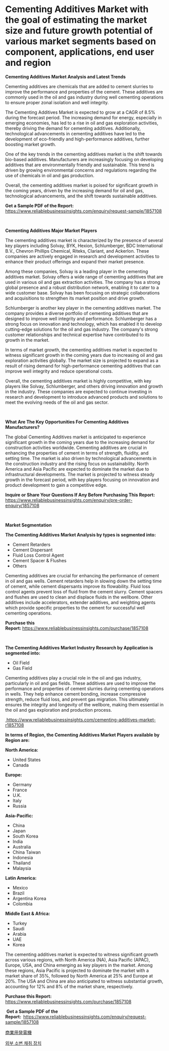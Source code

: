 <p><h1>Cementing Additives Market with the goal of estimating the market size and future growth potential of various market segments based on component, applications, end user and region</h1></p><p><strong>Cementing Additives Market Analysis and Latest Trends</strong></p>
<p><p>Cementing additives are chemicals that are added to cement slurries to improve the performance and properties of the cement. These additives are commonly used in the oil and gas industry during well cementing operations to ensure proper zonal isolation and well integrity.</p><p>The Cementing Additives Market is expected to grow at a CAGR of 8.5% during the forecast period. The increasing demand for energy, especially in emerging economies, has led to a rise in oil and gas exploration activities, thereby driving the demand for cementing additives. Additionally, technological advancements in cementing additives have led to the development of eco-friendly and high-performance additives, further boosting market growth.</p><p>One of the key trends in the cementing additives market is the shift towards bio-based additives. Manufacturers are increasingly focusing on developing additives that are environmentally friendly and sustainable. This trend is driven by growing environmental concerns and regulations regarding the use of chemicals in oil and gas production.</p><p>Overall, the cementing additives market is poised for significant growth in the coming years, driven by the increasing demand for oil and gas, technological advancements, and the shift towards sustainable additives.</p></p>
<p><strong>Get a Sample PDF of the Report:&nbsp;</strong> <a href="https://www.reliablebusinessinsights.com/enquiry/request-sample/1857108">https://www.reliablebusinessinsights.com/enquiry/request-sample/1857108</a></p>
<p>&nbsp;</p>
<p><strong>Cementing Additives Major Market Players</strong></p>
<p><p>The cementing additives market is characterized by the presence of several key players including Solvay, BYK, Hexion, Schlumberger, BDC International B.V., Chevron Phillips Chemical, Riteks, Clariant, and Ackerlon. These companies are actively engaged in research and development activities to enhance their product offerings and expand their market presence.</p><p>Among these companies, Solvay is a leading player in the cementing additives market. Solvay offers a wide range of cementing additives that are used in various oil and gas extraction activities. The company has a strong global presence and a robust distribution network, enabling it to cater to a wide customer base. Solvay has been focusing on strategic collaborations and acquisitions to strengthen its market position and drive growth.</p><p>Schlumberger is another key player in the cementing additives market. The company provides a diverse portfolio of cementing additives that are designed to improve well integrity and performance. Schlumberger has a strong focus on innovation and technology, which has enabled it to develop cutting-edge solutions for the oil and gas industry. The company's strong customer relationships and technical expertise have contributed to its growth in the market.</p><p>In terms of market growth, the cementing additives market is expected to witness significant growth in the coming years due to increasing oil and gas exploration activities globally. The market size is projected to expand as a result of rising demand for high-performance cementing additives that can improve well integrity and reduce operational costs.</p><p>Overall, the cementing additives market is highly competitive, with key players like Solvay, Schlumberger, and others driving innovation and growth in the industry. These companies are expected to continue investing in research and development to introduce advanced products and solutions to meet the evolving needs of the oil and gas sector.</p></p>
<p>&nbsp;</p>
<p><strong>What Are The Key Opportunities For Cementing Additives Manufacturers?</strong></p>
<p><p>The global Cementing Additives market is anticipated to experience significant growth in the coming years due to the increasing demand for construction activities worldwide. Cementing additives are crucial in enhancing the properties of cement in terms of strength, fluidity, and setting time. The market is also driven by technological advancements in the construction industry and the rising focus on sustainability. North America and Asia Pacific are expected to dominate the market due to infrastructural developments. The market is projected to witness steady growth in the forecast period, with key players focusing on innovation and product development to gain a competitive edge.</p></p>
<p><strong>Inquire or Share Your Questions If Any Before Purchasing This Report:</strong> <a href="https://www.reliablebusinessinsights.com/enquiry/pre-order-enquiry/1857108">https://www.reliablebusinessinsights.com/enquiry/pre-order-enquiry/1857108</a></p>
<p>&nbsp;</p>
<p><strong>Market Segmentation</strong></p>
<p><strong>The Cementing Additives Market Analysis by types is segmented into:</strong></p>
<p><ul><li>Cement Retarders</li><li>Cement Dispersant</li><li>Fluid Loss Control Agent</li><li>Cement Spacer & Flushes</li><li>Others</li></ul></p>
<p><p>Cementing additives are crucial for enhancing the performance of cement in oil and gas wells. Cement retarders help in slowing down the setting time of cement, while cement dispersants improve its flowability. Fluid loss control agents prevent loss of fluid from the cement slurry. Cement spacers and flushes are used to clean and displace fluids in the wellbore. Other additives include accelerators, extender additives, and weighting agents which provide specific properties to the cement for successful well cementing operations.</p></p>
<p><strong>Purchase this Report:&nbsp;</strong><a href="https://www.reliablebusinessinsights.com/purchase/1857108">https://www.reliablebusinessinsights.com/purchase/1857108</a></p>
<p>&nbsp;</p>
<p><strong>The Cementing Additives Market Industry Research by Application is segmented into:</strong></p>
<p><ul><li>Oil Field</li><li>Gas Field</li></ul></p>
<p><p>Cementing additives play a crucial role in the oil and gas industry, particularly in oil and gas fields. These additives are used to improve the performance and properties of cement slurries during cementing operations in wells. They help enhance cement bonding, increase compressive strength, reduce fluid loss, and prevent gas migration. This ultimately ensures the integrity and longevity of the wellbore, making them essential in the oil and gas exploration and production process.</p></p>
<p><a href="https://www.reliablebusinessinsights.com/cementing-additives-market-r1857108">&nbsp;https://www.reliablebusinessinsights.com/cementing-additives-market-r1857108</a></p>
<p><strong>In terms of Region, the Cementing Additives Market Players available by Region are:</strong></p>
<p>
    <p> <strong> North America: </strong>
        <ul>
            <li>United States</li>
            <li>Canada</li>
        </ul>
        </p> 
    <p> <strong> Europe: </strong>
        <ul>
            <li>Germany</li>
            <li>France</li>
            <li>U.K.</li>
            <li>Italy</li>
            <li>Russia</li>
        </ul>
        </p> 
    <p> <strong> Asia-Pacific: </strong>
        <ul>
            <li>China</li>
            <li>Japan</li>
            <li>South Korea</li>
            <li>India</li>
            <li>Australia</li>
            <li>China Taiwan</li>
            <li>Indonesia</li>
            <li>Thailand</li>
            <li>Malaysia</li>
        </ul>
        </p> 
    <p> <strong> Latin America: </strong>
        <ul>
            <li>Mexico</li>
            <li>Brazil</li>
            <li>Argentina Korea</li>
            <li>Colombia</li>
        </ul>
        </p> 
    <p> <strong> Middle East & Africa: </strong>
        <ul>
            <li>Turkey</li>
            <li>Saudi</li>
            <li>Arabia</li>
            <li>UAE</li>
            <li>Korea</li>
        </ul>
    </p>
    </p>
<p><p>The cementing additives market is expected to witness significant growth across various regions, with North America (NA), Asia Pacific (APAC), Europe, USA, and China emerging as key players in the market. Among these regions, Asia Pacific is projected to dominate the market with a market share of 35%, followed by North America at 25% and Europe at 20%. The USA and China are also anticipated to witness substantial growth, accounting for 12% and 8% of the market share, respectively.</p></p>
<p><strong>Purchase this Report: </strong><a href="https://www.reliablebusinessinsights.com/purchase/1857108">https://www.reliablebusinessinsights.com/purchase/1857108</a></p>
<p>&nbsp;<strong>Get a Sample PDF of the Report:&nbsp;&nbsp;</strong><a href="https://www.reliablebusinessinsights.com/enquiry/request-sample/1857108">https://www.reliablebusinessinsights.com/enquiry/request-sample/1857108</a></p>
<p><strong></strong></p>
<p><p><a href="https://github.com/ycmtqqhvk3273/Market-Research-Report-List-3/blob/main/89748292735.md">商業用発電機</a></p><p><a href="https://github.com/lkwggful07722/Market-Research-Report-List-3/blob/main/87553916638.md">외부 소변 채취 장치</a></p></p>